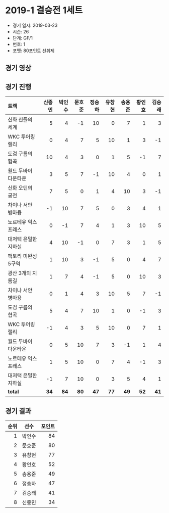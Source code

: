 # 2019-1 결승전 1세트

- 경기 일시: 2019-03-23
- 시즌: 26
- 단계: GF/1
- 번호: 1
- 포맷: 80포인트 선취제





## 경기 영상
## 경기 진행

| 트랙 | 신종민 | 박인수 | 문호준 | 정승하 | 유창현 | 송용준 | 황인호 | 김승래 |
|:---|---:|---:|---:|---:|---:|---:|---:|---:|
| 신화 신들의 세계 | 5 | 4 | -1 | 10 | 0 | 7 | 1 | 3 |
| WKC 투어링 랠리 | 0 | 4 | 7 | 5 | 10 | 1 | 3 | -1 |
| 도검 구름의 협곡 | 10 | 4 | 3 | 0 | 1 | 5 | -1 | 7 |
| 월드 두바이 다운타운 | 3 | 5 | 7 | -1 | 10 | 4 | 0 | 1 |
| 신화 오딘의 궁전 | 7 | 5 | 0 | 1 | 4 | 10 | 3 | -1 |
| 차이나 서안 병마용 | -1 | 10 | 7 | 5 | 0 | 3 | 4 | 1 |
| 노르테유 익스프레스 | 0 | -1 | 7 | 4 | 1 | 3 | 10 | 5 |
| 대저택 은밀한 지하실 | 4 | 10 | -1 | 0 | 7 | 3 | 1 | 5 |
| 팩토리 미완성 5구역 | 1 | 10 | 3 | -1 | 5 | 0 | 4 | 7 |
| 광산 3개의 지름길 | 1 | 7 | 4 | -1 | 5 | 0 | 10 | 3 |
| 차이나 서안 병마용 | 0 | 1 | 4 | 3 | 10 | 5 | 7 | -1 |
| 도검 구름의 협곡 | 5 | 4 | 7 | 10 | 1 | 0 | -1 | 3 |
| WKC 투어링 랠리 | -1 | 4 | 3 | 5 | 10 | 0 | 7 | 1 |
| 월드 두바이 다운타운 | 0 | 5 | 10 | 7 | 3 | -1 | 1 | 4 |
| 노르테유 익스프레스 | 1 | 5 | 10 | 0 | 7 | 4 | -1 | 3 |
| 대저택 은밀한 지하실 | -1 | 7 | 10 | 0 | 3 | 5 | 4 | 1 |
| __total__ | __34__ | __84__ | __80__ | __47__ | __77__ | __49__ | __52__ | __41__ |




## 경기 결과

| 순위 | 선수 | 포인트 |
|---:|:---:|---:|
| 1 | 박인수 | 84 |
| 2 | 문호준 | 80 |
| 3 | 유창현 | 77 |
| 4 | 황인호 | 52 |
| 5 | 송용준 | 49 |
| 6 | 정승하 | 47 |
| 7 | 김승래 | 41 |
| 8 | 신종민 | 34 |

